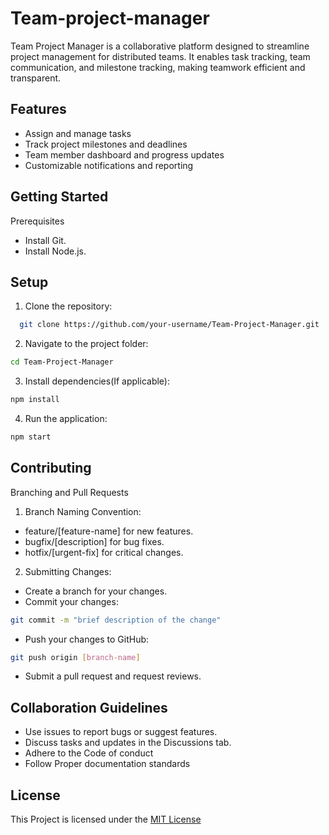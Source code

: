 # Team-project-manager

Team Project Manager is a collaborative platform designed to streamline project management for distributed teams. It enables task tracking, team communication, and milestone tracking, making teamwork efficient and transparent.
## Features

- Assign and manage tasks
- Track project milestones and deadlines
- Team member dashboard and progress updates
- Customizable notifications and reporting



## Getting Started

Prerequisites

 - Install Git.
 - Install Node.js.


## Setup

1. Clone the repository:

```bash
  git clone https://github.com/your-username/Team-Project-Manager.git

```
2. Navigate to the project folder:
```bash
cd Team-Project-Manager
```
3. Install dependencies(If applicable):
```bash
npm install
```    
4. Run the application:
```bash
npm start
```
## Contributing

Branching and Pull Requests

1. Branch Naming Convention:

- feature/[feature-name] for new features.
- bugfix/[description] for bug fixes.
- hotfix/[urgent-fix] for critical changes.

2. Submitting Changes:

- Create a branch for your changes.
- Commit your changes:

```bash 
git commit -m "brief description of the change"
```

- Push your changes to GitHub:
```bash
git push origin [branch-name]
```
- Submit a pull request and request reviews.
## Collaboration Guidelines

- Use issues to report bugs or suggest features.
- Discuss tasks and updates in the Discussions tab.
- Adhere to the Code of conduct
- Follow Proper documentation standards
## License

This Project is licensed under the [MIT License](https://choosealicense.com/licenses/mit/)

